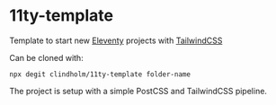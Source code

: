 # 11ty-template
Template to start new [Eleventy](11ty.dev) projects with [TailwindCSS](tailwindcss.com)

Can be cloned with:

`npx degit clindholm/11ty-template folder-name`

The project is setup with a simple PostCSS and TailwindCSS pipeline.